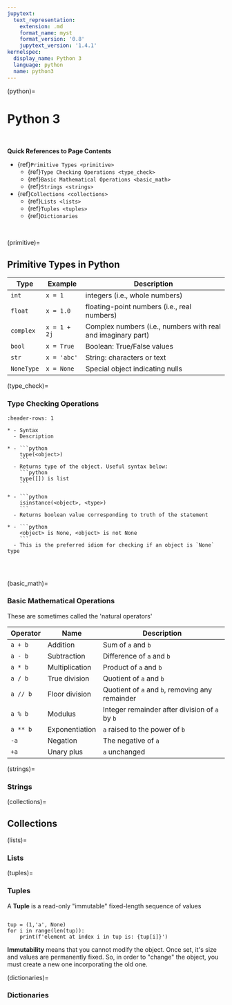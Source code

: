 ```yaml
---
jupytext:
  text_representation:
    extension: .md
    format_name: myst
    format_version: '0.8'
    jupytext_version: '1.4.1'
kernelspec:
  display_name: Python 3
  language: python
  name: python3
---
```


(python)=
# Python 3

<br />

**Quick References to Page Contents**

- {ref}`Primitive Types <primitive>`
  - {ref}`Type Checking Operations <type_check>`
  - {ref}`Basic Mathematical Operations <basic_math>`
  - {ref}`Strings <strings>`
- {ref}`Collections <collections>`
  - {ref}`Lists <lists>`
  - {ref}`Tuples <tuples>`
  - {ref}`Dictionaries`


<br />

(primitive)=
## Primitive Types in Python

| Type        | Example        | Description                                                  |
|-------------|----------------|--------------------------------------------------------------|
| ``int``     | ``x = 1``      | integers (i.e., whole numbers)                               |
| ``float``   | ``x = 1.0``    | floating-point numbers (i.e., real numbers)                  |
| ``complex`` | ``x = 1 + 2j`` | Complex numbers (i.e., numbers with real and imaginary part) |
| ``bool``    | ``x = True``   | Boolean: True/False values                                   |
| ``str``     | ``x = 'abc'``  | String: characters or text                                   |
| ``NoneType``| ``x = None``   | Special object indicating nulls                              |

(type_check)=
### Type Checking Operations

`````{list-table}
:header-rows: 1

* - Syntax
  - Description
  
* - ```python
    type(<object>)
    ```
  - Returns type of the object. Useful syntax below:    
    ```python
    type([]) is list
    ```

* - ```python
    isinstance(<object>, <type>)
    ```    
  - Returns boolean value corresponding to truth of the statement
    
* - ```python
    <object> is None, <object> is not None
    ```    
  - This is the preferred idiom for checking if an object is `None` type
        
`````  


<br />

(basic_math)=
### Basic Mathematical Operations

These are sometimes called the 'natural operators'

| Operator     | Name           | Description                                            |
|--------------|----------------|--------------------------------------------------------|
| ``a + b``    | Addition       | Sum of ``a`` and ``b``                                 |
| ``a - b``    | Subtraction    | Difference of ``a`` and ``b``                          |
| ``a * b``    | Multiplication | Product of ``a`` and ``b``                             |
| ``a / b``    | True division  | Quotient of ``a`` and ``b``                            |
| ``a // b``   | Floor division | Quotient of ``a`` and ``b``, removing any remainder    |
| ``a % b``    | Modulus        | Integer remainder after division of ``a`` by ``b``     |
| ``a ** b``   | Exponentiation | ``a`` raised to the power of ``b``                     |
| ``-a``       | Negation       | The negative of ``a``                                  |
| ``+a``       | Unary plus     | ``a`` unchanged                                        |

(strings)=
### Strings

(collections)=
## Collections

(lists)=
### Lists

(tuples)=
### Tuples

A **Tuple** is a read-only "immutable" fixed-length sequence of values

```{code-cell} ipython3

tup = (1,'a', None)
for i in range(len(tup)):
    print(f'element at index i in tup is: {tup[i]}')
```

**Immutability** means that you cannot modify the object. Once set, it's size and values are permanently fixed. So,
in order to "change" the object, you must create a new one incorporating the old one.

(dictionaries)=
### Dictionaries

